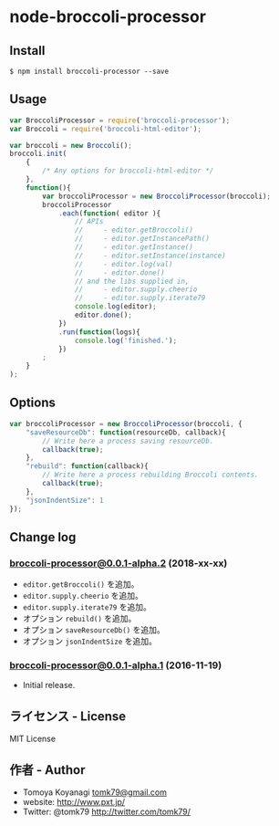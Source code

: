 # node-broccoli-processor

## Install

```
$ npm install broccoli-processor --save
```

## Usage

```js
var BroccoliProcessor = require('broccoli-processor');
var Broccoli = require('broccoli-html-editor');

var broccoli = new Broccoli();
broccoli.init(
    {
        /* Any options for broccoli-html-editor */
    },
    function(){
        var broccoliProcessor = new BroccoliProcessor(broccoli);
        broccoliProcessor
            .each(function( editor ){
                // APIs
                //     - editor.getBroccoli()
                //     - editor.getInstancePath()
                //     - editor.getInstance()
                //     - editor.setInstance(instance)
                //     - editor.log(val)
                //     - editor.done()
                // and the libs supplied in,
                //     - editor.supply.cheerio
                //     - editor.supply.iterate79
                console.log(editor);
                editor.done();
            })
            .run(function(logs){
                console.log('finished.');
            })
        ;
    }
);
```

## Options

```js
var broccoliProcessor = new BroccoliProcessor(broccoli, {
    "saveResourceDb": function(resourceDb, callback){
        // Write here a process saving resourceDb.
        callback(true);
    },
    "rebuild": function(callback){
        // Write here a process rebuilding Broccoli contents.
        callback(true);
    },
    "jsonIndentSize": 1
});
```

## Change log

### broccoli-processor@0.0.1-alpha.2 (2018-xx-xx)

- `editor.getBroccoli()` を追加。
- `editor.supply.cheerio` を追加。
- `editor.supply.iterate79` を追加。
- オプション `rebuild()` を追加。
- オプション `saveResourceDb()` を追加。
- オプション `jsonIndentSize` を追加。

### broccoli-processor@0.0.1-alpha.1 (2016-11-19)

- Initial release.


## ライセンス - License

MIT License


## 作者 - Author

- Tomoya Koyanagi <tomk79@gmail.com>
- website: <http://www.pxt.jp/>
- Twitter: @tomk79 <http://twitter.com/tomk79/>
